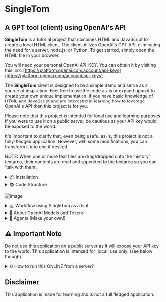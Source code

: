 # SingleTom
## A GPT tool (client) using OpenAI's API

**SingleTom** is a tutorial project that combines HTML and JavaScript to create a local HTML client. The client utilizes OpenAI's GPT API, eliminating the need for a server, node.js, or Python. To get started, simply open the HTML file in your browser.

You will need your personal OpenAI API-KEY. You can obtain it by visiting this link: [https://platform.openai.com/account/api-keys](https://platform.openai.com/account/api-keys).

The **SingleTom** client is designed to be a simple demo and serve as a source of inspiration. Feel free to use the code as-is or expand upon it to create your own unique implementation. If you have basic knowledge of HTML and JavaScript and are interested in learning how to leverage OpenAI's API then this project is for you.

Please note that this project is intended for local use and learning purposes. If you were to use it on a public server, be cautious as your API key would be exposed to the world.

It's important to clarify that, even being useful as-is, this project is not a fully-fledged application. However, with some modifications, you can transform it into one if desired.

NOTE: When one or more text files are drag/dropped onto the 'history' textarea, their contents are read and appended to the textarea so you can 'talk with them'.

<details>
  <summary>📦 Installation</summary>
  
  1. Press the green "Code" button on the project page and choose "Download ZIP" or [download here](https://github.com/Slamsneider/SingleTom/archive/refs/heads/main.zip).
  2. Once downloaded, unzip the `html` folder to your desired location.
  3. **RENAME** `apikeys.js.RENAME_AND_ADD_API_KEY` to `apikeys.js` and open the file in a text editor.
  4. Replace `YOUR_OPENAI_API_KEY_HERE` with your OpenAI API key.
  5. Save the changes made in the `apikeys.js` file.
  6. Now, open the `index.html` file in your browser to start using the application.

  NOTE: Do **NOT** rename or add your api key to the `apicall.php.RENAME_AND_ADD_API_KEY` file unless you (optional) intend to run the application ONLINE from a PHP server. (see below)
</details>

<details>
  <summary>📚 Code Structure</summary>
  
  - `index.html`: Main HTML file for the application.
  - `apikeys.js`: Contains the API key for OpenAI's API. (Never upload this file anywhere)
  - `models.js`: OpenAI Models.
  - `agents.js`: System-prompt definitions aka "custom instructions". (make/add your own)
  - `functions.js`: Main functionality of the application.
  - `dropTextFile.js`: Functionality for drag and drop text files to the history.
  - `styles.css`: CSS styles for the application.
</details>

![image](https://github.com/Slamsneider/SingleTom/assets/192285/de041073-33a1-4603-a5c3-c39e3f20658e)

<details>
  <summary>💻 Workflow using SingleTom as a tool</summary>
  
  You do not need to supply all documents when working with code, normally you would only have the essential parts in history (memory) or in your prompt.

  But if need be then it handles multiple documents and can work with them.

  Here an example where I threw (drag/drop) all **SingleTom**'s scripts in history and asked a question. I added all the 7 scripts just for good measure:

  ![image](https://github.com/Slamsneider/SingleTom/assets/192285/129ce56a-48be-4a0f-a452-23e882bde7d6)

  This example is only to somehow illustrate the flexibillity of this workflow. Also note the tokenuse where `gpt-3.5-turbo-16k` is a life saver.

  TIPS:
  * The implemented system-prompts (agents) are just simple examples, use your (system-) prompt engineering skills to make your own, better agents.
  * Test by simply editing the text in the system-prompt textarea and when you have a good one, then add it as a new agent in the `agents.js` file.
  * If you do not "ADD TO HISTORY", eg. if you don't need the answer in further communication, then you save tokens down the line.
  * Remember to "ADD TO HISTORY" if you need the answer in further communication.
  * If you need to have a lot of text in history, then use `gpt-3.5-turbo-16k` as it has 16k tokens available for each request.
  * Treat the HISTORY as a scratchpad (literally), it's not a freakin' chatbot.
  * There is no right or wrong way to do it, just do it your way.
  * If you get an error because there was not enough tokens available then if you have access to a model with more tokens use that and try again. Or delete some stuff in HISTORY and try again.
</details>

<details>
  <summary>🧠 About OpenAI Models and Tokens</summary>
  
  Each model have a different total tokens available for the inference (request). One token is approximately 4 characters.

  As example then `gpt-3.5-turbo` has 4096 tokens available for each request.

  When sending a request, the token count consists of the following components:

  - System prompt
  - Conversation history
  - User prompt
  - `max_tokens` parameter (optional and will default to max available tokens if not set)

  The sum of these components, must be less than the total tokens available for the model, or else an error will occur.
  ### max_tokens (parameter)
  The `max_tokens` parameter determines how many tokens should be reserved for the response. If set to AUTO (default) it will reserve the maximum available tokens for the model. Note: You only pay for the actual tokens used and not by how many is reserved for the output.

  ### finish_reason (output)
  The `finish_reason` indicates the reason why the response ended. It can be either "stop" or "length". "stop" means that the response had a 'normal' run, while "length" indicates that the response reached the token limit and is incomplete. If so, then pick a model having more tokens, make sure 'max' is 'auto' and/or delete some stuff in history, and then try again.

  ### temperature (parameter)
  The temperature parameter controls the randomness of the response. Lower values will result in more predictable responses, while higher values will result in more surprising responses (hallucinations).
</details>

<details><summary>🤖 Agents (Make your own!)</summary>
There is 4 example system-prompts (custom instructions) for inspiration (See agents.js). - You are encouraged to make your own. System-prompt engineering is not the scope of this tutorial project.

- SingleTom: A simple agent
- Pirate: A pirate by the name of Dorothy
- Marvin: The Paranoid Android from The Hitchhiker's Guide to the Galaxy
- Children Books: Prompt desired reader age, number of pages, and theme to make a children book
</details>

## ⚠️ Important Note
  
  Do not use this application on a public server as it will expose your API key to the world. This application is intended for 'local' use only. (see below though)

<details>
  <summary>🌐 How to run this ONLINE from a server?</summary>
  
  * php
  * python
  * node.js
  * whatever...

  **I repeat that this tutorial project is aimed at local use only and ONLINE deployment is not in the scope of the project.**

  But anyhows, the important thing is to not expose your API key to the world. So instead you make an api call to your server that in turn can do the OpenAI API calls for you while not exposing the API key to the user.

  ### Example using PHP
  This ad hoc example implementation is using a PHP server, but you can (change the scripts and) use whatever server you want.

  If **SingleTom** can not find the variable `openai_apikey` from the `apikeys.js` file, then it will use `apicall.php` to do the API calls instead. (Intended functionality)

  Calling OpenAI locally (directly from your browser client) is faster and less prone to errors, but the client then would expose your API key. So instead you make an api call to your server that can do the OpenAI API calls for you without compromising your API key.

  You can easily convert the api call in `apicall.php` to a Python script or Node.js script and serve the OpenAI api call from that environment instead. Maybe even ask SingleTom to help with that. Atm. the only thing that needs a server request is the API calls to obfuscate your API key from online predators.

  So to run this ONLINE on a PHP server, then you need to do the following:
  * RENAME `apicall.php.RENAME_AND_ADD_API_KEY` to `apicall.php` and open the file in a text editor.
  * Add your API key to the `apicall.php` file and save it.
  * Upload all files **EXCEPT `apikeys.js`**  from the `html` folder to your PHP server.
  * Navigate to the index.html on the server and you are good to go.

  Then when the online HTML client can not find the `openai_apikey` variable from `apikeys.js`, it will use `apicall.php` to do the API CALLs instead. (Intended functionality)

  The reason for this implementation is that the SingleTon client is intended for local use only. But you occasionally want to share your extended and improved version with someone, and then you can just upload it to a server and it will work. IMPORTANT: Do not upload the `apikeys.js` file!

  Whatever you do, then do not expose your API key to the world.
</details>

## Disclaimer  
  This application is made for learning and is not a full fledged application.
  
